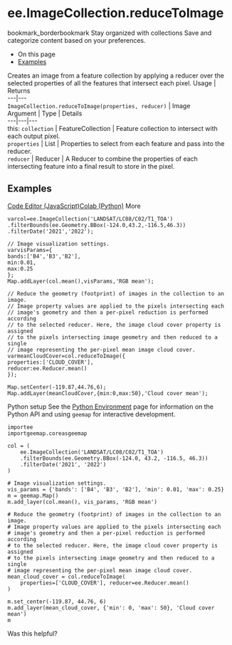  
#  ee.ImageCollection.reduceToImage
bookmark_borderbookmark Stay organized with collections  Save and categorize content based on your preferences.
  * On this page
  * [Examples](https://developers.google.com/earth-engine/apidocs/ee-imagecollection-reducetoimage#examples)


Creates an image from a feature collection by applying a reducer over the selected properties of all the features that intersect each pixel.
Usage | Returns  
---|---  
`ImageCollection.reduceToImage(properties, reducer)` | Image  
Argument | Type | Details  
---|---|---  
this: `collection` | FeatureCollection | Feature collection to intersect with each output pixel.  
`properties` | List | Properties to select from each feature and pass into the reducer.  
`reducer` | Reducer | A Reducer to combine the properties of each intersecting feature into a final result to store in the pixel.  
## Examples
[Code Editor (JavaScript)](https://developers.google.com/earth-engine/apidocs/ee-imagecollection-reducetoimage#code-editor-javascript-sample)[Colab (Python)](https://developers.google.com/earth-engine/apidocs/ee-imagecollection-reducetoimage#colab-python-sample) More
```
varcol=ee.ImageCollection('LANDSAT/LC08/C02/T1_TOA')
.filterBounds(ee.Geometry.BBox(-124.0,43.2,-116.5,46.3))
.filterDate('2021','2022');

// Image visualization settings.
varvisParams={
bands:['B4','B3','B2'],
min:0.01,
max:0.25
};
Map.addLayer(col.mean(),visParams,'RGB mean');

// Reduce the geometry (footprint) of images in the collection to an image.
// Image property values are applied to the pixels intersecting each
// image's geometry and then a per-pixel reduction is performed according
// to the selected reducer. Here, the image cloud cover property is assigned
// to the pixels intersecting image geometry and then reduced to a single
// image representing the per-pixel mean image cloud cover.
varmeanCloudCover=col.reduceToImage({
properties:['CLOUD_COVER'],
reducer:ee.Reducer.mean()
});

Map.setCenter(-119.87,44.76,6);
Map.addLayer(meanCloudCover,{min:0,max:50},'Cloud cover mean');
```
Python setup
See the [ Python Environment](https://developers.google.com/earth-engine/guides/python_install) page for information on the Python API and using `geemap` for interactive development.
```
importee
importgeemap.coreasgeemap
```
```
col = (
    ee.ImageCollection('LANDSAT/LC08/C02/T1_TOA')
    .filterBounds(ee.Geometry.BBox(-124.0, 43.2, -116.5, 46.3))
    .filterDate('2021', '2022')
)

# Image visualization settings.
vis_params = {'bands': ['B4', 'B3', 'B2'], 'min': 0.01, 'max': 0.25}
m = geemap.Map()
m.add_layer(col.mean(), vis_params, 'RGB mean')

# Reduce the geometry (footprint) of images in the collection to an image.
# Image property values are applied to the pixels intersecting each
# image's geometry and then a per-pixel reduction is performed according
# to the selected reducer. Here, the image cloud cover property is assigned
# to the pixels intersecting image geometry and then reduced to a single
# image representing the per-pixel mean image cloud cover.
mean_cloud_cover = col.reduceToImage(
    properties=['CLOUD_COVER'], reducer=ee.Reducer.mean()
)

m.set_center(-119.87, 44.76, 6)
m.add_layer(mean_cloud_cover, {'min': 0, 'max': 50}, 'Cloud cover mean')
m
```

Was this helpful?
